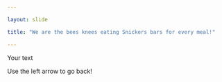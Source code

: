 ```yaml
---

layout: slide

title: "We are the bees knees eating Snickers bars for every meal!"

---
```


Your text

Use the left arrow to go back!
